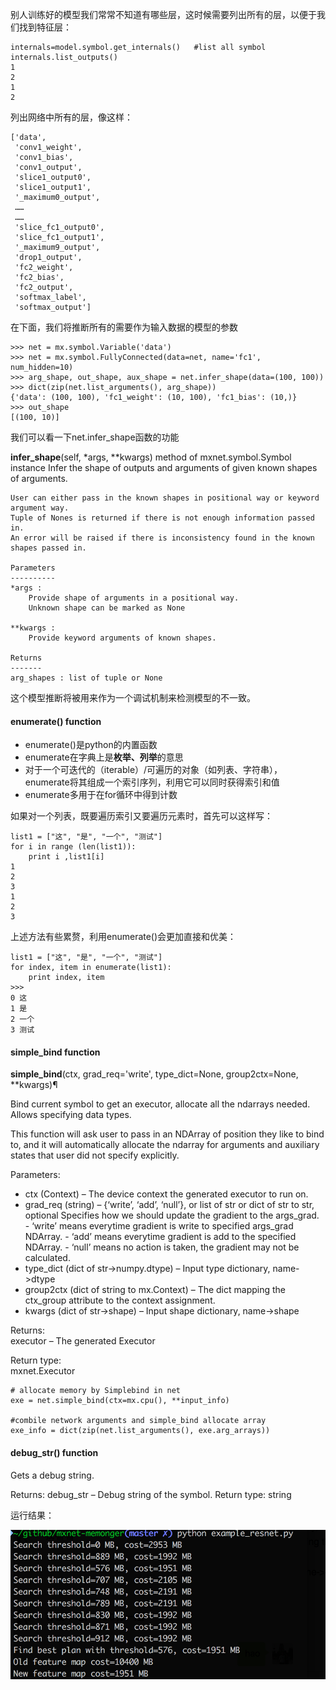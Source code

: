 别人训练好的模型我们常常不知道有哪些层，这时候需要列出所有的层，以便于我们找到特征层：
```
internals=model.symbol.get_internals()   #list all symbol
internals.list_outputs()
1
2
1
2
```
列出网络中所有的层，像这样：
```
['data',
 'conv1_weight',
 'conv1_bias',
 'conv1_output',
 'slice1_output0',
 'slice1_output1',
 '_maximum0_output',
 ……
 ……
 'slice_fc1_output0',
 'slice_fc1_output1',
 '_maximum9_output',
 'drop1_output',
 'fc2_weight',
 'fc2_bias',
 'fc2_output',
 'softmax_label',
 'softmax_output']
 ``` 
 
 
 在下面，我们将推断所有的需要作为输入数据的模型的参数
 
``` 
>>> net = mx.symbol.Variable('data')
>>> net = mx.symbol.FullyConnected(data=net, name='fc1', num_hidden=10)
>>> arg_shape, out_shape, aux_shape = net.infer_shape(data=(100, 100))
>>> dict(zip(net.list_arguments(), arg_shape))
{'data': (100, 100), 'fc1_weight': (10, 100), 'fc1_bias': (10,)}
>>> out_shape
[(100, 10)]
```

我们可以看一下net.infer_shape函数的功能

**infer_shape**(self, *args, **kwargs) method of mxnet.symbol.Symbol instance
    Infer the shape of outputs and arguments of given known shapes of arguments.
    
    User can either pass in the known shapes in positional way or keyword argument way.
    Tuple of Nones is returned if there is not enough information passed in.
    An error will be raised if there is inconsistency found in the known shapes passed in.
    
    Parameters
    ----------
    *args :
        Provide shape of arguments in a positional way.
        Unknown shape can be marked as None
    
    **kwargs :
        Provide keyword arguments of known shapes.
    
    Returns
    -------
    arg_shapes : list of tuple or None
    
这个模型推断将被用来作为一个调试机制来检测模型的不一致。



#### **enumerate()** function

* enumerate()是python的内置函数
* enumerate在字典上是**枚举、列举**的意思
* 对于一个可迭代的（iterable）/可遍历的对象（如列表、字符串），enumerate将其组成一个索引序列，利用它可以同时获得索引和值
* enumerate多用于在for循环中得到计数

如果对一个列表，既要遍历索引又要遍历元素时，首先可以这样写：

```
list1 = ["这", "是", "一个", "测试"]
for i in range (len(list1)):
    print i ,list1[i]
1
2
3
1
2
3
```
上述方法有些累赘，利用enumerate()会更加直接和优美：

```
list1 = ["这", "是", "一个", "测试"]
for index, item in enumerate(list1):
    print index, item
>>>
0 这
1 是
2 一个
3 测试
```

#### **simple_bind** function
**simple_bind**(ctx, grad_req='write', type_dict=None, group2ctx=None, **kwargs)¶

Bind current symbol to get an executor, allocate all the ndarrays needed. Allows specifying data types.

This function will ask user to pass in an NDArray of position they like to bind to, and it will automatically allocate the ndarray for arguments and auxiliary states that user did not specify explicitly.

Parameters:	

* ctx (Context) – The device context the generated executor to run on.
* grad_req (string) – {‘write’, ‘add’, ‘null’}, or list of str or dict of str to str, optional Specifies how we should update the gradient to the args_grad. - ‘write’ means everytime gradient is write to specified args_grad NDArray. - ‘add’ means everytime gradient is add to the specified NDArray. - ‘null’ means no action is taken, the gradient may not be calculated.
* type_dict (dict of str->numpy.dtype) – Input type dictionary, name->dtype
* group2ctx (dict of string to mx.Context) – The dict mapping the ctx_group attribute to the context assignment.
* kwargs (dict of str->shape) – Input shape dictionary, name->shape

Returns:	
executor – The generated Executor

Return type:	
mxnet.Executor

```
# allocate memory by Simplebind in net
exe = net.simple_bind(ctx=mx.cpu(), **input_info)

#combile network arguments and simple_bind allocate array
exe_info = dict(zip(net.list_arguments(), exe.arg_arrays))

```

#### **debug_str()** function
Gets a debug string.

Returns:	debug_str – Debug string of the symbol.
Return type:	string


运行结果：

![mem-result](/downloads/mem-result.png)
